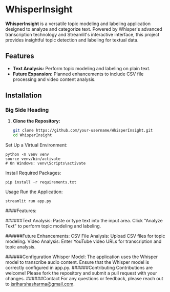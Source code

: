 # WhisperInsight

**WhisperInsight** is a versatile topic modeling and labeling application designed to analyze and categorize text. Powered by Whisper's advanced transcription technology and Streamlit's interactive interface, this project provides insightful topic detection and labeling for textual data.

## Features

- **Text Analysis:** Perform topic modeling and labeling on plain text.
- **Future Expansion:** Planned enhancements to include CSV file processing and video content analysis.

## Installation

### Big Side Heading

1. **Clone the Repository:**

   ```bash
   git clone https://github.com/your-username/WhisperInsight.git
   cd WhisperInsight

Set Up a Virtual Environment:
```
python -m venv venv
source venv/bin/activate
# On Windows: venv\Scripts\activate
```
Install Required Packages:
```
pip install -r requirements.txt
```
Usage
Run the Application:
```
streamlit run app.py
```
####Features:

######Text Analysis:
Paste or type text into the input area.
Click "Analyze Text" to perform topic modeling and labeling.

######Future Enhancements:
CSV File Analysis: Upload CSV files for topic modeling.
Video Analysis: Enter YouTube video URLs for transcription and topic analysis.

######Configuration
Whisper Model: The application uses the Whisper model to transcribe audio content. Ensure that the Whisper model is correctly configured in app.py.
######Contributing
Contributions are welcome! Please fork the repository and submit a pull request with your changes.
######Contact
For any questions or feedback, please reach out to jsriharshasharma@gmail.com.
